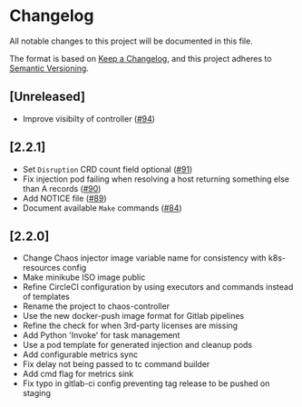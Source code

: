 # Changelog

All notable changes to this project will be documented in this file.

The format is based on [Keep a Changelog](https://keepachangelog.com/en/1.0.0/),
and this project adheres to [Semantic Versioning](https://semver.org/spec/v2.0.0.html).

## [Unreleased]

* Improve visibilty of controller ([#94](https://github.com/DataDog/chaos-controller/pull/94))

## [2.2.1]

* Set `Disruption` CRD count field optional ([#91](https://github.com/DataDog/chaos-controller/pull/91))
* Fix injection pod failing when resolving a host returning something else than A records ([#90](https://github.com/DataDog/chaos-controller/pull/90))
* Add NOTICE file ([#89](https://github.com/DataDog/chaos-controller/pull/89))
* Document available `Make` commands ([#84](https://github.com/DataDog/chaos-controller/pull/84))

## [2.2.0]

* Change Chaos injector image variable name for consistency with k8s-resources config
* Make minikube ISO image public
* Refine CircleCI configuration by using executors and commands instead of templates
* Rename the project to chaos-controller
* Use the new docker-push image format for Gitlab pipelines
* Refine the check for when 3rd-party licenses are missing
* Add Python 'Invoke' for task management
* Use a pod template for generated injection and cleanup pods
* Add configurable metrics sync
* Fix delay not being passed to tc command builder
* Add cmd flag for metrics sink
* Fix typo in gitlab-ci config preventing tag release to be pushed on staging
